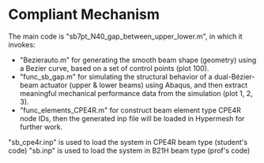 # Compliant Mechanism

The main code is "sb7pt_N40_gap_between_upper_lower.m", in which it invokes:
- "Bezierauto.m" for generating the smooth beam shape (geometry) using a Bezier curve, based on a set of control points (plot 100).
- "func_sb_gap.m" for simulating the structural behavior of a dual-Bézier-beam actuator (upper & lower beams) using Abaqus, and then extract meaningful mechanical performance data from the simulation (plot 1, 2, 3).
- "func_elements_CPE4R.m" for construct beam element type CPE4R node IDs, then the generated inp file will be loaded in Hypermesh for further work.

"sb_cpe4r.inp" is used to load the system in CPE4R beam type (student's code)
"sb.inp" is used to load the system in B21H beam type (prof's code)